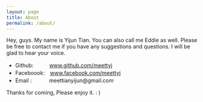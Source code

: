 ```yaml
---
layout: page
title: About
permalink: /about/
---
```


Hey, guys. My name is Yijun Tian. You can also call me Eddie as well. Please be free to contact me if you have any suggestions and questions. I will be glad to hear your voice.

<ul>
    <li>Github:　　　<a href="https://github.com/meettyj">www.github.com/meettyj</a></li>
    <li>Faceboook:　<a href="https://www.facebook.com/meettyj">www.facebook.com/meettyj</a></li>
    <li>Email : 　　　meettianyijun@gmail.com
    </li>
</ul>

Thanks for coming, Please enjoy it. : )